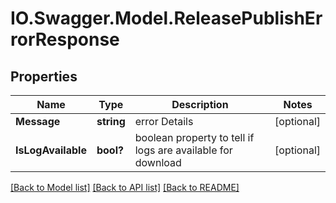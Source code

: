 # IO.Swagger.Model.ReleasePublishErrorResponse
## Properties

Name | Type | Description | Notes
------------ | ------------- | ------------- | -------------
**Message** | **string** | error Details | [optional] 
**IsLogAvailable** | **bool?** | boolean property to tell if logs are available for download | [optional] 

[[Back to Model list]](../README.md#documentation-for-models) [[Back to API list]](../README.md#documentation-for-api-endpoints) [[Back to README]](../README.md)

